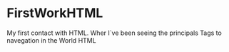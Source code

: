 # FirstWorkHTML
My first contact with HTML. Wher I´ve been seeing the principals Tags to navegation in the World HTML
